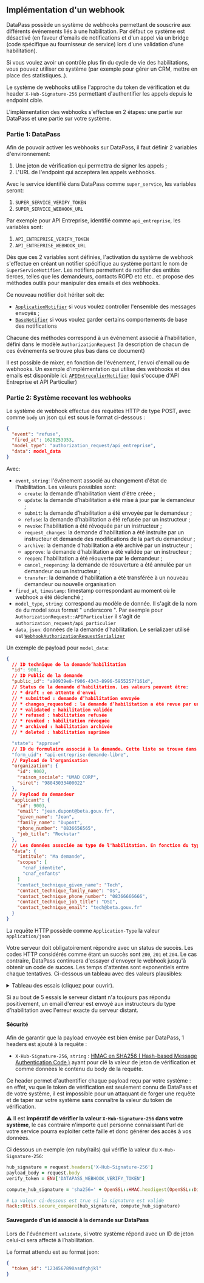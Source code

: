 ## Implémentation d'un webhook

DataPass possède un système de webhooks permettant de souscrire aux différents
événements liés à une habilitation. Par défaut ce système est désactivé (en faveur
d'emails de notifications et d'un appel via un bridge (code spécifique au
fournisseur de service) lors d'une validation d'une habilitation).

Si vous voulez avoir un contrôle plus fin du cycle de vie des habilitations, vous
pouvez utiliser ce système (par exemple pour gérer un CRM, mettre en place des
statistiques..).

Le système de webhooks utilise l'approche du token de vérification et du header
`X-Hub-Signature-256` permettant d'authentifier les appels depuis le endpoint cible.

L'implémentation des webhooks s'effectue en 2 étapes: une partie sur DataPass et
une partie sur votre système.

### Partie 1: DataPass

Afin de pouvoir activer les webhooks sur DataPass, il faut définir 2 variables
d'environnement:

1. Une jeton de vérification qui permettra de signer les appels ;
2. L'URL de l'endpoint qui acceptera les appels webhooks.

Avec le service identifié dans DataPass comme `super_service`, les variables
seront:

1. `SUPER_SERVICE_VERIFY_TOKEN`
1. `SUPER_SERVICE_WEBHOOK_URL`

Par exemple pour API Entreprise, identifié comme `api_entreprise`, les variables
sont:

1. `API_ENTREPRISE_VERIFY_TOKEN`
1. `API_ENTREPRISE_WEBHOOK_URL`

Dès que ces 2 variables sont définies, l'activation du système de webhook
s'effectue en créant un notifier spécifique au système portant le nom de
`SuperServiceNotifier`. Les notifiers permettent de notifier des entités
tierces, telles que les demandeurs, contacts RGPD etc etc.. et propose des
méthodes outils pour manipuler des emails et des webhooks.

Ce nouveau notifier doit hériter soit de:

* [`ApplicationNotifier`](../app/notifiers/application_notifier.rb) si vous
    voulez controller l'ensemble des messages envoyés ;
* [`BaseNotifier`](../app/notifiers/base_notifier.rb) si vous voulez garder
    certains comportements de base des notifications

Chacune des méthodes correspond à un événement associé à l’habilitation,
défini dans le modèle `AuthorizationRequest` (la description de chacun de ces événements
se trouve plus bas dans ce document)

Il est possible de mixer, en fonction de l'événement, l'envoi d'email ou de
webhooks. Un exemple d'implémentation qui utilise des webhooks et des emails
est disponible ici:
[`APIEntreculierNotifier`](../app/notifiers/api_entreculier_notifier.rb) (qui
s'occupe d'API Entreprise et API Particulier)

### Partie 2: Système recevant les webhooks

Le système de webhook effectue des requêtes HTTP de type POST, avec comme `body`
un json qui est sous le format ci-dessous :

```json
{
  "event": "refuse",
  "fired_at": 1628253953,
  "model_type": "authorization_request/api_entreprise",
  "data": model_data
}
```

Avec:

- `event`, `string`: l'événement associé au changement d'état de l’habilitation.
  Les valeurs possibles sont:
  - `create`: la demande d’habilitation vient d'être créée ;
  - `update`: la demande d’habilitation a été mise à jour par le demandeur ;
  - `submit`: la demande d’habilitation a été envoyée par le demandeur ;
  - `refuse`: la demande d’habilitation a été refusée par un instructeur ;
  - `revoke`: l’habilitation a été révoquée par un instructeur ;
  - `request_changes`: la demande d’habilitation a été instruite par un instructeur et
    demande des modifications de la part du demandeur ;
  - `archive`: la demande d’habilitation a été archivé par un instructeur ;
  - `approve`: la demande d’habilitation a été validée par un instructeur ;
  - `reopen`: l'habilitation a été réouverte par le demandeur ;
  - `cancel_reopening`: la demande de réouverture a été annulée par un demandeur
      ou un instructeur ;
  - `transfer`: la demande d'habilitation a été transférée à un nouveau
      demandeur ou nouvelle organisation
- `fired_at`, `timestamp`: timestamp correspondant au moment où le webhook a été
  déclenché ;
- `model_type`, `string`: correspond au modèle de donnée. Il s'agit de la nom de
    du model sous format " underscore ". Par exemple pour
    `AuthorizationRequest::APIParticulier` il s'agit de `authorization_request/api_particulier`
- `data`, `json`: données de la demande d’habilitation. Le serializaer utilisé est [`WebhookAuthorizationRequestSerializer`](../app/serializers/webhook_authorization_request_serializer.rb)

Un exemple de payload pour `model_data`:

```json
{
  // ID technique de la demande’habilitation
  "id": 9001,
  // ID Public de la demande
  "public_id": "a90939e8-f906-4343-8996-5955257f161d",
  // Status de la demande d’habilitation. Les valeurs peuvent être:
  // * draft : en attente d'envoi
  // * submitted : demande d’habilitation envoyée
  // * changes_requested : la demande d’habilitation a été revue par un instructeur et demande des modifications
  // * validated : habilitation validée
  // * refused : habilitation refusée
  // * revoked : habilitation révoquée
  // * archived : habilitation archivée
  // * deleted : habilitation suprimée

  "state": "approve"
  // ID du formulaire associé à la demande. Cette liste se trouve dans config/authorization_request_forms/
  "form_uid": "api-entreprise-demande-libre",
  // Payload de l'organisation
  "organization": {
    "id": 9002,
    "raison_sociale": "UMAD CORP",
    "siret": "98043033400022"
  },
  // Payload du demandeur
  "applicant": {
    "id": 9003,
    "email": "jean.dupont@beta.gouv.fr",
    "given_name": "Jean",
    "family_name": "Dupont",
    "phone_number": "0836656565",
    "job_title": "Rockstar"
  },
  // Les données associée au type de l'habilitation. En fonction du type les clés varient. Un exemple est donnée ci-dessous avec des clés possibles
  "data": {
    "intitule": "Ma demande",
    "scopes": [
      "cnaf_identite",
      "cnaf_enfants"
    ]
    "contact_technique_given_name": "Tech",
    "contact_technique_family_name": "Os",
    "contact_technique_phone_number": "08366666666",
    "contact_technique_job_title": "DSI",
    "contact_technique_email": "tech@beta.gouv.fr"
  }
}
```

La requête HTTP possède comme `Application-Type` la valeur
`application/json`

Votre serveur doit obligatoirement répondre avec un status de succès. Les codes
HTTP considérés comme étant un succès sont `200`, `201` et `204`. Le cas
contraire, DataPass continuera d'essayer d'envoyer le webhook jusqu'à obtenir
un code de succes. Les temps d'attentes sont exponentiels entre chaque
tentatives. Ci-dessous un tableau avec des valeurs plausibles:

<details>
<summary>Tableau des essais (cliquez pour ouvrir).</summary>
<pre>
 # | Prochain essai     | Temps d'attente total
 -------------------------------------------
 1 |       0d 0h 0m 20s |       0d 0h 0m 20s
 2 |       0d 0h 0m 26s |       0d 0h 0m 46s
 3 |       0d 0h 0m 46s |       0d 0h 1m 32s
 4 |       0d 0h 1m 56s |       0d 0h 3m 28s
 5 |       0d 0h 4m 56s |       0d 0h 8m 24s
 6 |      0d 0h 11m 10s |      0d 0h 19m 34s
 7 |      0d 0h 22m 26s |       0d 0h 42m 0s
 8 |      0d 0h 40m 56s |      0d 1h 22m 56s
 9 |       0d 1h 9m 16s |      0d 2h 32m 12s
10 |      0d 1h 50m 26s |      0d 4h 22m 38s
11 |      0d 2h 47m 50s |      0d 7h 10m 28s
12 |       0d 4h 5m 16s |     0d 11h 15m 44s
13 |      0d 5h 46m 56s |      0d 17h 2m 40s
14 |      0d 7h 57m 26s |        1d 1h 0m 6s
15 |     0d 10h 41m 46s |     1d 11h 41m 52s
16 |      0d 14h 5m 20s |      2d 1h 47m 12s
17 |     0d 18h 13m 56s |       2d 20h 1m 8s
18 |     0d 23h 13m 46s |     3d 19h 14m 54s
19 |      1d 5h 11m 26s |      5d 0h 26m 20s
20 |     1d 12h 13m 56s |     6d 12h 40m 16s
21 |     1d 20h 28m 40s |       8d 9h 8m 56s
22 |       2d 6h 3m 26s |    10d 15h 12m 22s
23 |      2d 17h 6m 26s |     13d 8h 18m 48s
24 |      3d 5h 46m 16s |      16d 14h 5m 4s
25 |     3d 20h 11m 56s |     20d 10h 17m 0s
</pre>
</details>

Si au bout de 5 essais le serveur distant n'a toujours pas répondu positivement,
un email d'erreur est envoyé aux instructeurs du type d'habilitation avec
l'erreur exacte du serveur distant.

#### Sécurité

Afin de garantir que la payload envoyée est bien émise par
DataPass, 1 headers est ajouté à la requête :

- `X-Hub-Signature-256`, `string` : [HMAC en SHA256 ( Hash-based Message Authentication Code
  )](https://fr.wikipedia.org/wiki/HMAC) ayant pour clé la valeur de jeton de
  vérification et comme données le contenu du body de la requête.

Ce header permet d'authentifier chaque payload reçu par votre
système : en effet, vu que le token de vérification est seulement connu de
DataPass et de votre système, il est impossible pour un attaquant de forger une
requête et de taper sur votre système sans connaître la valeur du token de
vérification.

⚠️ Il est **impératif de vérifier la valeur `X-Hub-Signature-256` dans votre système**, le cas contraire n'importe
quel personne connaissant l'url de votre service pourra exploiter cette faille
et donc générer des accès à vos données.

Ci dessous un exemple (en ruby/rails) qui vérifie la valeur du `X-Hub-Signature-256`:

```ruby
hub_signature = request.headers['X-Hub-Signature-256']
payload_body = request.body
verify_token = ENV['DATAPASS_WEBHOOK_VERIFY_TOKEN']

compute_hub_signature = 'sha256=' + OpenSSL::HMAC.hexdigest(OpenSSL::Digest.new('sha256'), verify_token, payload_body)

# La valeur ci-dessous est true si la signature est valide
Rack::Utils.secure_compare(hub_signature, compute_hub_signature)
```

#### Sauvegarde d'un id associé à la demande sur DataPass

Lors de l'événement `validate`, si votre système répond avec un ID de jeton
celui-ci sera affecté à l’habilitation.

Le format attendu est au format json:

```json
{
  "token_id": "1234567890asdfghjkl"
}
```
